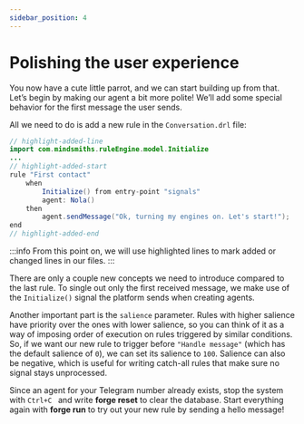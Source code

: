 ```yaml
---
sidebar_position: 4
---
```


# Polishing the user experience

You now have a cute little parrot, and we can start building up from that.
Let’s begin by making our agent a bit more polite! We’ll add some special behavior for the first message the user sends.

All we need to do is add a new rule in the ```Conversation.drl``` file:

```java title="rules/Nola/Conversation.drl"
// highlight-added-line
import com.mindsmiths.ruleEngine.model.Initialize
...
// highlight-added-start
rule "First contact"
    when
        Initialize() from entry-point "signals"
        agent: Nola()
    then
        agent.sendMessage("Ok, turning my engines on. Let's start!");
end
// highlight-added-end
```

:::info
From this point on, we will use highlighted lines to mark added or changed lines in our files. 
:::

There are only a couple new concepts we need to introduce compared to the last rule.
To single out only the first received message, we make use of the ```Initialize()``` signal the platform sends when creating agents.


Another important part is the ```salience``` parameter. Rules with higher salience have priority over the ones with lower salience, so you can think of it as a way of imposing order of execution on rules triggered by similar conditions. So, if we want our new rule to trigger before ```"Handle message"``` (which has the default salience of ``0``), we can set its salience to ``100``. Salience can also be negative, which is useful for writing catch-all rules that make sure no signal stays unprocessed.


Since an agent for your Telegram number already exists, stop the system with ```Ctrl+C ``` and write **forge reset** to clear the database.
Start everything again with **forge run** to try out your new rule by sending a hello message!
